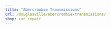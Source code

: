 ```yaml
---
title: "Abercrombie Transmissions"
url: /douglasville/abercrombie-transmissions/
shop: car repair
---
```

